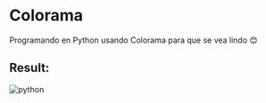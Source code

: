 # Colorama
Programando en Python usando Colorama para que se vea lindo 😊
## Result:
![python](https://user-images.githubusercontent.com/33873762/43678767-0d0323de-97df-11e8-89d5-4e43f1cad7d8.png)

